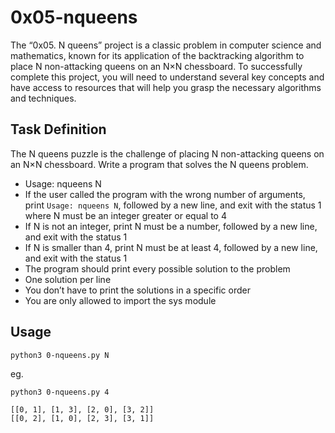 # 0x05-nqueens
The “0x05. N queens” project is a classic problem in computer science and mathematics, known for its application of the backtracking algorithm to place N non-attacking queens on an N×N chessboard. To successfully complete this project, you will need to understand several key concepts and have access to resources that will help you grasp the necessary algorithms and techniques.


## Task Definition
The N queens puzzle is the challenge of placing N non-attacking queens on an N×N chessboard. Write a program that solves the N queens problem.
- Usage: nqueens N
- If the user called the program with the wrong number of arguments,
    print `Usage: nqueens N`, followed by a new line, and exit with the status 1
where N must be an integer greater or equal to 4
- If N is not an integer,
    print N must be a number, 
    followed by a new line, 
    and exit with the status 1
- If N is smaller than 4, print N must be at least 4, followed by a new line,
and exit with the status 1
- The program should print every possible solution to the problem
- One solution per line
- You don’t have to print the solutions in a specific order
- You are only allowed to import the sys module

## Usage

```
python3 0-nqueens.py N
```

eg.

```
python3 0-nqueens.py 4
```

```
[[0, 1], [1, 3], [2, 0], [3, 2]]
[[0, 2], [1, 0], [2, 3], [3, 1]]
```

